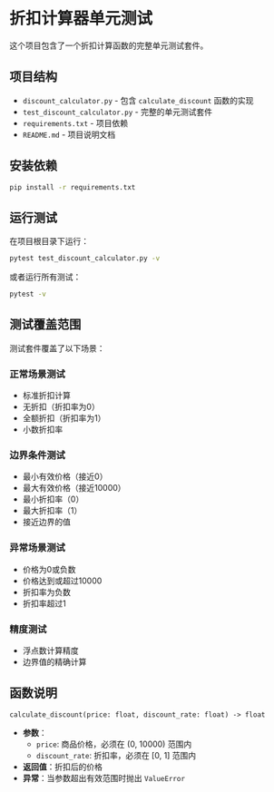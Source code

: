 # 折扣计算器单元测试

这个项目包含了一个折扣计算函数的完整单元测试套件。

## 项目结构

- `discount_calculator.py` - 包含 `calculate_discount` 函数的实现
- `test_discount_calculator.py` - 完整的单元测试套件
- `requirements.txt` - 项目依赖
- `README.md` - 项目说明文档

## 安装依赖

```bash
pip install -r requirements.txt
```

## 运行测试

在项目根目录下运行：

```bash
pytest test_discount_calculator.py -v
```

或者运行所有测试：

```bash
pytest -v
```

## 测试覆盖范围

测试套件覆盖了以下场景：

### 正常场景测试
- 标准折扣计算
- 无折扣（折扣率为0）
- 全额折扣（折扣率为1）
- 小数折扣率

### 边界条件测试
- 最小有效价格（接近0）
- 最大有效价格（接近10000）
- 最小折扣率（0）
- 最大折扣率（1）
- 接近边界的值

### 异常场景测试
- 价格为0或负数
- 价格达到或超过10000
- 折扣率为负数
- 折扣率超过1

### 精度测试
- 浮点数计算精度
- 边界值的精确计算

## 函数说明

`calculate_discount(price: float, discount_rate: float) -> float`

- **参数**：
  - `price`: 商品价格，必须在 (0, 10000) 范围内
  - `discount_rate`: 折扣率，必须在 [0, 1] 范围内
- **返回值**：折扣后的价格
- **异常**：当参数超出有效范围时抛出 `ValueError`
